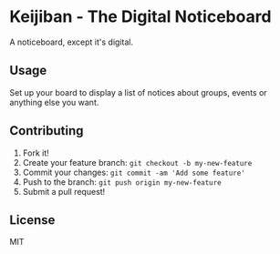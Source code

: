 # Keijiban - The Digital Noticeboard

A noticeboard, except it's digital.

## Usage

Set up your board to display a list of notices about groups, events or anything else you want.

## Contributing

1. Fork it!
2. Create your feature branch: `git checkout -b my-new-feature`
3. Commit your changes: `git commit -am 'Add some feature'`
4. Push to the branch: `git push origin my-new-feature`
5. Submit a pull request!

## License

MIT
